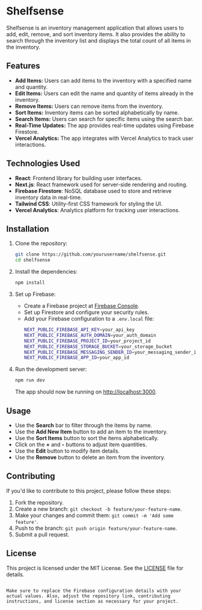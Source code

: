 # Shelfsense

Shelfsense is an inventory management application that allows users to add, edit, remove, and sort inventory items. It also provides the ability to search through the inventory list and displays the total count of all items in the inventory.

## Features

- **Add Items:** Users can add items to the inventory with a specified name and quantity.
- **Edit Items:** Users can edit the name and quantity of items already in the inventory.
- **Remove Items:** Users can remove items from the inventory.
- **Sort Items:** Inventory items can be sorted alphabetically by name.
- **Search Items:** Users can search for specific items using the search bar.
- **Real-Time Updates:** The app provides real-time updates using Firebase Firestore.
- **Vercel Analytics:** The app integrates with Vercel Analytics to track user interactions.

## Technologies Used

- **React**: Frontend library for building user interfaces.
- **Next.js**: React framework used for server-side rendering and routing.
- **Firebase Firestore**: NoSQL database used to store and retrieve inventory data in real-time.
- **Tailwind CSS**: Utility-first CSS framework for styling the UI.
- **Vercel Analytics**: Analytics platform for tracking user interactions.

## Installation

1. Clone the repository:

   ```bash
   git clone https://github.com/yourusername/shelfsense.git
   cd shelfsense
   ```

2. Install the dependencies:

   ```bash
   npm install
   ```

3. Set up Firebase:

   - Create a Firebase project at [Firebase Console](https://console.firebase.google.com/).
   - Set up Firestore and configure your security rules.
   - Add your Firebase configuration to a `.env.local` file:
     ```bash
     NEXT_PUBLIC_FIREBASE_API_KEY=your_api_key
     NEXT_PUBLIC_FIREBASE_AUTH_DOMAIN=your_auth_domain
     NEXT_PUBLIC_FIREBASE_PROJECT_ID=your_project_id
     NEXT_PUBLIC_FIREBASE_STORAGE_BUCKET=your_storage_bucket
     NEXT_PUBLIC_FIREBASE_MESSAGING_SENDER_ID=your_messaging_sender_id
     NEXT_PUBLIC_FIREBASE_APP_ID=your_app_id
     ```

4. Run the development server:

   ```bash
   npm run dev
   ```

   The app should now be running on [http://localhost:3000](http://localhost:3000).

## Usage

- Use the **Search** bar to filter through the items by name.
- Use the **Add New Item** button to add an item to the inventory.
- Use the **Sort Items** button to sort the items alphabetically.
- Click on the **+** and **-** buttons to adjust item quantities.
- Use the **Edit** button to modify item details.
- Use the **Remove** button to delete an item from the inventory.

## Contributing

If you'd like to contribute to this project, please follow these steps:

1. Fork the repository.
2. Create a new branch: `git checkout -b feature/your-feature-name`.
3. Make your changes and commit them: `git commit -m 'Add some feature'`.
4. Push to the branch: `git push origin feature/your-feature-name`.
5. Submit a pull request.

## License

This project is licensed under the MIT License. See the [LICENSE](LICENSE) file for details.

```

Make sure to replace the Firebase configuration details with your actual values. Also, adjust the repository link, contributing instructions, and license section as necessary for your project.
```
